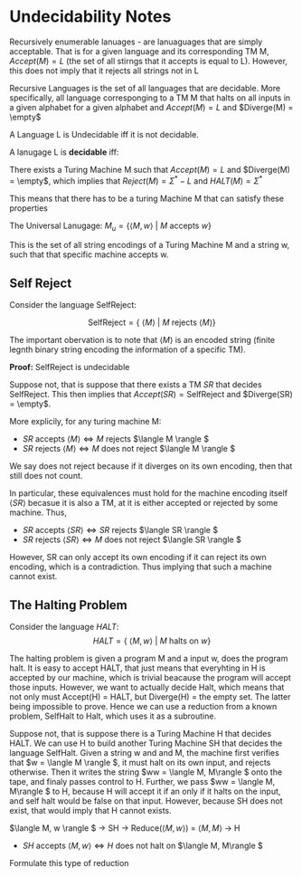 <h1>Undecidability Notes</h1>

Recursively enumerable lanuages - are lanuaguages that are simply acceptable. That is for a given language and its corresponding TM M, $Accept(M) = L$ (the set of all stirngs that it accepts is equal to L). However, this does not imply that it rejects all strings not in L

Recursive Languages is the set of all languages that are decidable. More specifically, all language corresponging to a TM M that halts on all inputs in a given alphabet for a given alphabet and $Accept(M) = L$ and $Diverge(M) = \empty$

A Language L is Undecidable iff it is not decidable.

A lanugage L is **decidable** iff:

There exists a Turing Machine M such that $Accept(M) = L$ and $Diverge(M) = \empty$, which implies that $Reject(M) = \Sigma^* - L$ and $HALT(M) = \Sigma^*$

This means that there has to be a turing Machine M that can satisfy these properties

The Universal Lanugage:
$M_u = \{\langle M, w\rangle \ | \ M \ \text{accepts} \ w \}$

This is the set of all string encodings of a Turing Machine M and a string w, such that that specific machine accepts w.

## Self Reject

Consider the language SelfReject:

$$\text{SelfReject} = \{ \ \langle M \rangle \ | \ M \ \text{rejects} \ \langle M \rangle \}$$

The important obervation is to note that $\langle M \rangle$ is an encoded string (finite legnth binary string encoding the information of a specific TM).

**Proof:** SelfReject is undecidable

Suppose not, that is suppose that there exists a TM $SR$ that decides SelfReject. This then implies that $Accept(SR) = \text{SelfReject}$ and $Diverge(SR) = \empty$.

More explicily, for any turing machine M:

- $SR$ accepts $\langle M \rangle \iff M$ rejects $\langle M \rangle $
- $SR$ rejects $\langle M \rangle \iff M$ does not reject $\langle M \rangle $

We say does not reject because if it diverges on its own encoding, then that still does not count.

In particular, these equivalences must hold for the machine encoding itself $\langle SR \rangle$ becasue it is also a TM, at it is either accepted or rejected by some machine. Thus,

- $SR$ accepts $\langle SR \rangle \iff SR$ rejects $\langle SR \rangle $
- $SR$ rejects $\langle SR \rangle \iff M$ does not reject $\langle SR \rangle $

However, SR can only accept its own encoding if it can reject its own encoding, which is a contradiction. Thus implying that such a machine cannot exist.

## The Halting Problem

Consider the language $HALT$:
$$HALT =\{\ \langle M, w \rangle \ | \ M \ \text{halts on} \ w \}$$

The halting problem is given a program M and a input w, does the program halt. It is easy to accept HALT, that just means that everyhting in H is accepted by our machine, which is trivial beacause the program will accept those inputs. However, we want to actually decide Halt, which means that not only must Accept(H) = HALT, but Diverge(H) = the empty set. The latter being impossible to prove. Hence we can use a reduction from a known problem, SelfHalt to Halt, which uses it as a subroutine.

Suppose not, that is suppose there is a Turing Machine H that decides HALT. We can use H to build another Turing Machine SH that decides the language SelfHalt. Given a string w and and M, the machine first verifies that $w = \langle M \rangle $, it must halt on its own input, and rejects otherwise. Then it writes the string $ww = \langle M, M\rangle $ onto the tape, and finaly passes control to H. Further, we pass $ww = \langle M, M\rangle $ to H, because H will accept it if an only if it halts on the input, and self halt would be false on that input. However, because SH does not exist, that would imply that H cannot exists.

$\langle M, w \rangle $ -> SH -> Reduce($\langle M, w \rangle$) = $\langle M, M \rangle$ -> H

- $SH$ accepts $\langle M, w \rangle \iff H$ does not halt on $\langle M, M\rangle $

Formulate this type of reduction

